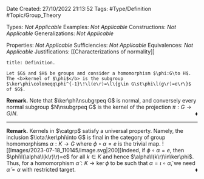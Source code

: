 <div class="topSpace"></div>

Date Created: 27/10/2022 21:13:52
Tags: #Type/Definition #Topic/Group_Theory

Types: <i>Not Applicable</i>
Examples: <i>Not Applicable</i>
Constructions: <i>Not Applicable</i>
Generalizations: <i>Not Applicable</i>

Properties: <i>Not Applicable</i>
Sufficiencies: <i>Not Applicable</i>
Equivalences: <i>Not Applicable</i>
Justifications: [[Characterizations of normality]]

``` ad-Definition
title: Definition.

Let $G$ and $H$ be groups and consider a homomorphism $\phi:G\to H$. The <b>kernel of $\phi$</b> is the subgroup $\ker\phi\coloneqq\phi^{-1}\!\l(e\r)=\l\{g\in G\st\phi\l(g\r)=e\r\}$ of $G$.

```

<b>Remark.</b> Note that $\ker\phi\nsubgrpeq G$ is normal, and conversely every normal subgroup $N\nsubgrpeq G$ is the kernel of the projection $\pi:G\to G/N$.<span style="float:right;">$\blacklozenge$</span>

---

<b>Remark.</b> Kernels in $\catgrp$ satisfy a universal property. Namely, the inclusion $\iota:\ker\phi\into G$ is final in the category of group homomorphisms $\alpha:K\to G$ where $\phi\circ\alpha=e$ is the trivial map.
![[Images/2023-07-18_110145/image.svg|200]]Indeed, if $\phi\circ\alpha=e$, then $\phi\l(\alpha\l(k\r)\r)=e$ for all $k\in K$ and hence $\alpha\l(k\r)\in\ker\phi$. Thus, for a homomorphism $\widetilde{\alpha}:K\to\ker\phi$ to be such that $\alpha=\iota\circ\widetilde{\alpha}$, we need $\widetilde{\alpha}=\alpha$ with restricted target.<span style="float:right;">$\blacklozenge$</span>
